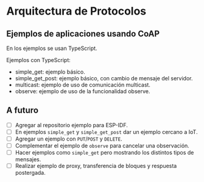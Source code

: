 # Arquitectura de Protocolos

## Ejemplos de aplicaciones usando CoAP

En los ejemplos se usan TypeScript.

Ejemplos con TypeScript:
- simple_get: ejemplo básico.
- simple_get_post: ejemplo básico, con cambio de mensaje del servidor.
- multicast: ejemplo de uso de comunicación multicast.
- observe: ejemplo de uso de la funcionalidad observe.


## A futuro

- [ ] Agregar al repositorio ejemplo para ESP-IDF.
- [ ] En ejemplos `simple_get` y `simple_get_post` dar un ejemplo cercano a IoT.
- [ ] Agregar un ejemplo con `PUT`/`POST` y `DELETE`.
- [ ] Complementar el ejemplo de `observe` para cancelar una observación.
- [ ] Hacer ejemplos como `simple_get` pero mostrando los distintos tipos de mensajes.
- [ ] Realizar ejemplo de proxy, transferencia de bloques y respuesta postergada.

